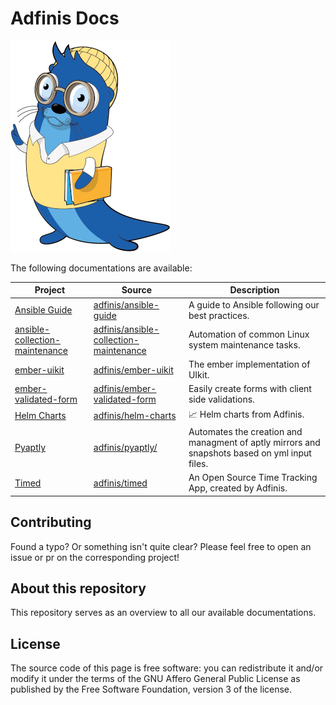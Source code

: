 # Adfinis Docs

![Lunkwill as a teacher](docs/images/lunkwill_erweiterungen_def_Lehrer.png)

The following documentations are available:

| Project                                                                                             | Source                                                                                              | Description                                                                                   |
| --------------------------------------------------------------------------------------------------- | --------------------------------------------------------------------------------------------------- | --------------------------------------------------------------------------------------------- |
| [Ansible Guide](https://docs.adfinis.com/ansible-guide/)                                            | [adfinis/ansible-guide](https://github.com/adfinis/ansible-guide)                                   | A guide to Ansible following our best practices.                                              |
| [ansible-collection-maintenance](https://galaxy.ansible.com/ui/repo/published/adfinis/maintenance/) | [adfinis/ansible-collection-maintenance](https://github.com/adfinis/ansible-collection-maintenance) | Automation of common Linux system maintenance tasks.                                          |
| [ember-uikit](https://docs.adfinis.com/ember-uikit/)                                                | [adfinis/ember-uikit](https://github.com/adfinis/ember-uikit)                                       | The ember implementation of UIkit.                                                            |
| [ember-validated-form](https://docs.adfinis.com/ember-validated-form/)                              | [adfinis/ember-validated-form](https://github.com/adfinis/ember-validated-form)                     | Easily create forms with client side validations.                                             |
| [Helm Charts](https://charts.adfinis.com/)                                                          | [adfinis/helm-charts](https://github.com/adfinis/helm-charts)                                       | 📈 Helm charts from Adfinis.                                                                   |
| [Pyaptly](https://docs.adfinis.com/pyaptly/)                                                        | [adfinis/pyaptly/](https://github.com/adfinis/pyaptly)                                              | Automates the creation and managment of aptly mirrors and snapshots based on yml input files. |
| [Timed](https://timed.dev)                                                                          | [adfinis/timed](https://github.com/adfinis/timed)                                                   | An Open Source Time Tracking App, created by Adfinis.                                         |


## Contributing

Found a typo? Or something isn't quite clear? Please feel free to open an issue or pr on the corresponding project!

## About this repository

This repository serves as an overview to all our available documentations.

## License

The source code of this page is free software: you can redistribute it and/or modify it under the terms of the GNU Affero General Public License as published by the Free Software Foundation, version 3 of the license.  
